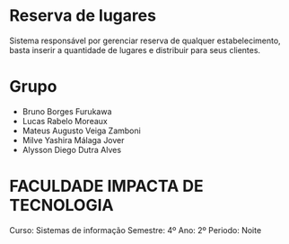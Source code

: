 # Reserva de lugares

Sistema responsável por gerenciar reserva de qualquer estabelecimento, basta inserir a quantidade de lugares e distribuir para seus clientes.


# Grupo

- Bruno Borges Furukawa
- Lucas Rabelo Moreaux
- Mateus Augusto Veiga Zamboni
- Milve Yashira Málaga Jover
- Alysson Diego Dutra Alves

# FACULDADE IMPACTA DE TECNOLOGIA

Curso: Sistemas de informação
Semestre: 4º
Ano: 2º
Periodo: Noite
